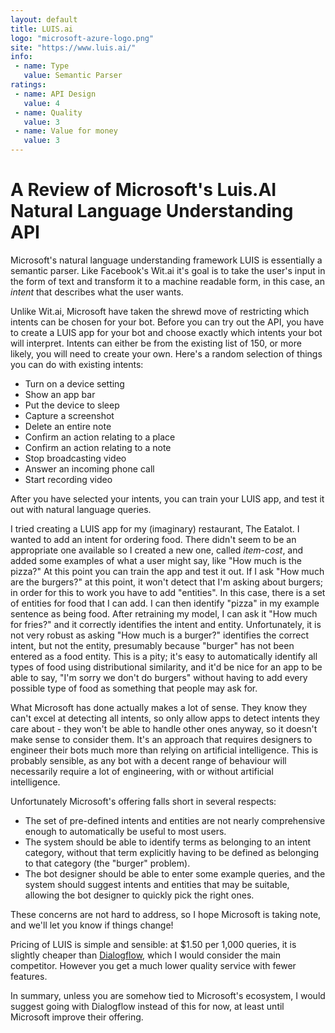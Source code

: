 ```yaml
---
layout: default
title: LUIS.ai
logo: "microsoft-azure-logo.png"
site: "https://www.luis.ai/"
info:
 - name: Type
   value: Semantic Parser
ratings:
 - name: API Design
   value: 4
 - name: Quality
   value: 3
 - name: Value for money
   value: 3
---
```


A Review of Microsoft's Luis.AI Natural Language Understanding API
==================================================================

Microsoft's natural language understanding framework LUIS is
essentially a semantic parser. Like Facebook's Wit.ai it's goal is to
take the user's input in the form of text and transform it to a
machine readable form, in this case, an _intent_ that describes what
the user wants.

Unlike Wit.ai, Microsoft have taken the shrewd move of restricting
which intents can be chosen for your bot. Before you can try out the
API, you have to create a LUIS app for your bot and choose exactly
which intents your bot will interpret. Intents can either be from the
existing list of 150, or more likely, you will need to create your
own. Here's a random selection of things you can do with existing
intents:

 - Turn on a device setting
 - Show an app bar
 - Put the device to sleep
 - Capture a screenshot
 - Delete an entire note
 - Confirm an action relating to a place
 - Confirm an action relating to a note
 - Stop broadcasting video
 - Answer an incoming phone call
 - Start recording video

After you have selected your intents, you can train your LUIS app, and
test it out with natural language queries.

I tried creating a LUIS app for my (imaginary) restaurant, The
Eatalot. I wanted  to add an intent for ordering food. There didn't
seem to be an appropriate one available so I created a new one, called
_item-cost_, and added some examples of what a user might say, like
"How much is the pizza?" At this point you can train the app and test
it out. If I ask "How much are the burgers?" at this point, it won't
detect that I'm asking about burgers; in order for this to work you
have to add "entities". In this case, there is a set of entities for
food that I can add. I can then identify "pizza" in my example
sentence as being food. After retraining my model, I can ask it "How
much for fries?" and it correctly identifies the intent and
entity. Unfortunately, it is not very robust as asking "How much is a
burger?" identifies the correct intent, but not the entity, presumably
because "burger" has not been entered as a food entity. This is a
pity; it's easy to automatically identify all types of food using
distributional similarity, and it'd be nice for an app to be able to
say, "I'm sorry we don't do burgers" without having to add every
possible type of food as something that people may ask for.

What Microsoft has done actually makes a lot of sense. They know they
can't excel at detecting all intents, so only allow apps to detect
intents they care about - they won't be able to handle other ones
anyway, so it doesn't make sense to consider them. It's an approach
that requires designers to engineer their bots much more than relying
on artificial intelligence. This is probably sensible, as any bot with
a decent range of behaviour will necessarily require a lot of
engineering, with or without artificial intelligence.

Unfortunately Microsoft's offering falls short in several respects:

 - The set of pre-defined intents and entities are not nearly
   comprehensive enough to automatically be useful to most users.
 - The system should be able to identify terms as belonging to an
   intent category, without that term explicitly having to be defined
   as belonging to that category (the "burger" problem).
 - The bot designer should be able to enter some example queries, and
   the system should suggest intents and entities that may be
   suitable, allowing the bot designer to quickly pick the right
   ones.

These concerns are not hard to address, so I hope Microsoft is taking
note, and we'll let you know if things change!

Pricing of LUIS is simple and sensible: at $1.50 per 1,000 queries, it
is slightly cheaper than
[Dialogflow](/reviews/non-technical/01-dialogflow.html), which I would
consider the main competitor. However you get a much lower quality
service with fewer features.

In summary, unless you are somehow tied to Microsoft's ecosystem, I
would suggest going with Dialogflow instead of this for now, at least
until Microsoft improve their offering.
